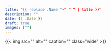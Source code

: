 ```yaml
---
title: "{{ replace .Name "-" " " | title }}"
description: ""
date: {{ .Date }}
draft: true
images: [""]
---
```


{{< img src="" alt="" caption="" class="wide" >}}
